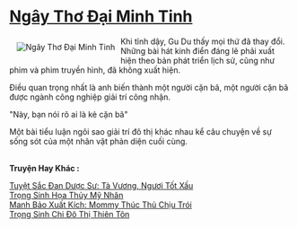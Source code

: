 <a href="https://truyentiki.com/ngay-tho-dai-minh-tinh.31562/" title="Ngây Thơ Đại Minh Tinh"><h1>Ngây Thơ Đại Minh Tinh</h1></a><div style="display:table"><img align="right" style="float: left; padding: 10px;" src="https://truyentiki.com/a/img/str/src/31562.jpg" alt="Ngây Thơ Đại Minh Tinh">Khi tỉnh dậy, Gu Du thấy mọi thứ đã thay đổi. Những bài hát kinh điển đáng lẽ phải xuất hiện theo bản phát triển lịch sử, cũng như phim và phim truyền hình, đã không xuất hiện. <p></p> Điều quan trọng nhất là anh biến thành một người cặn bã, một người cặn bã được ngành công nghiệp giải trí công nhận. <p></p> "Này, bạn nói rõ ai là kẻ cặn bã" <p></p> Một bài tiểu luận ngôi sao giải trí đô thị khác nhau kể câu chuyện về sự sống sót của một nhân vật phản diện cuối cùng.</div><p><br><b>Truyện Hay Khác :</b></p><a href="https://truyentiki.com/tuyet-sac-dan-duoc-su-ta-vuong-nguoi-tot-xau.31561/" alt="Tuyệt Sắc Đan Dược Sư: Tà Vương, Ngươi Tốt Xấu">Tuyệt Sắc Đan Dược Sư: Tà Vương, Ngươi Tốt Xấu</a><br/><a href="https://github.com/nownovels/truyenhay/tree/master/truyenhay/30398/README.md" alt="Trọng Sinh Họa Thủy Mỹ Nhân">Trọng Sinh Họa Thủy Mỹ Nhân</a><br/><a href="https://wikitruyen.wordpress.com/2020/06/23/manh-bao-xuat-kich-mommy-thuc-thu-chiu-troi/" alt="Manh Bảo Xuất Kích: Mommy Thúc Thủ Chịu Trói">Manh Bảo Xuất Kích: Mommy Thúc Thủ Chịu Trói</a><br/><a href="https://github.com/nownovels/topcv/tree/master/truyenhay/31636/README.md" alt="Trọng Sinh Chi Đô Thị Thiên Tôn">Trọng Sinh Chi Đô Thị Thiên Tôn</a><br/>